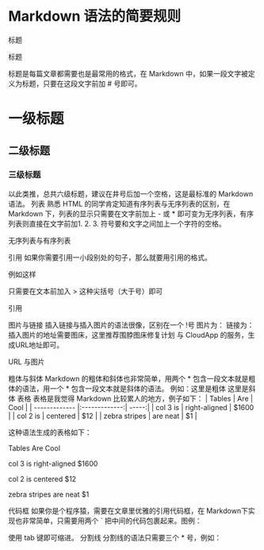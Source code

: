 # Markdown 语法的简要规则
标题

标题

标题是每篇文章都需要也是最常用的格式，在 Markdown 中，如果一段文字被定义为标题，只要在这段文字前加 # 号即可。
# 一级标题
## 二级标题
### 三级标题
以此类推，总共六级标题，建议在井号后加一个空格，这是最标准的 Markdown 语法。
列表
熟悉 HTML 的同学肯定知道有序列表与无序列表的区别，在 Markdown 下，列表的显示只需要在文字前加上 - 或 * 即可变为无序列表，有序列表则直接在文字前加1. 2. 3. 符号要和文字之间加上一个字符的空格。

无序列表与有序列表

引用
如果你需要引用一小段别处的句子，那么就要用引用的格式。

例如这样

只需要在文本前加入 > 这种尖括号（大于号）即可

引用

图片与链接
插入链接与插入图片的语法很像，区别在一个 !号
图片为：![]()
链接为：[]()
插入图片的地址需要图床，这里推荐围脖图床修复计划 与 CloudApp 的服务，生成URL地址即可。

URL 与图片

粗体与斜体
Markdown 的粗体和斜体也非常简单，用两个 * 包含一段文本就是粗体的语法，用一个 * 包含一段文本就是斜体的语法。
例如：这里是粗体 这里是斜体
表格
表格是我觉得 Markdown 比较累人的地方，例子如下：
| Tables        | Are           | Cool  |
| ------------- |:-------------:| -----:|
| col 3 is      | right-aligned | $1600 |
| col 2 is      | centered      |   $12 |
| zebra stripes | are neat      |    $1 |

这种语法生成的表格如下：



Tables
Are
Cool




col 3 is
right-aligned
$1600


col 2 is
centered
$12


zebra stripes
are neat
$1



代码框
如果你是个程序猿，需要在文章里优雅的引用代码框，在 Markdown下实现也非常简单，只需要用两个 ` 把中间的代码包裹起来。图例：



使用 tab 键即可缩进。
分割线
分割线的语法只需要三个 * 号，例如：

